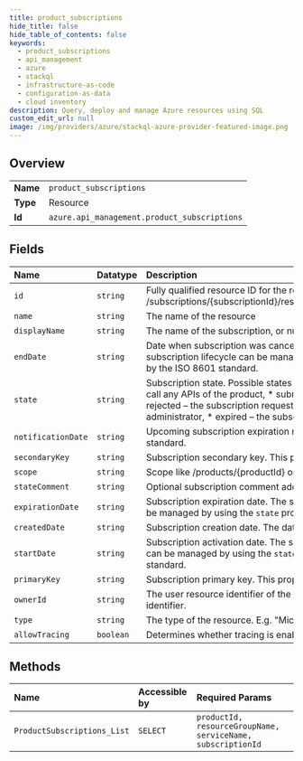 ```yaml
---
title: product_subscriptions
hide_title: false
hide_table_of_contents: false
keywords:
  - product_subscriptions
  - api_management
  - azure    
  - stackql
  - infrastructure-as-code
  - configuration-as-data
  - cloud inventory
description: Query, deploy and manage Azure resources using SQL
custom_edit_url: null
image: /img/providers/azure/stackql-azure-provider-featured-image.png
---
```

  
    

## Overview
<table><tbody>
<tr><td><b>Name</b></td><td><code>product_subscriptions</code></td></tr>
<tr><td><b>Type</b></td><td>Resource</td></tr>
<tr><td><b>Id</b></td><td><code>azure.api_management.product_subscriptions</code></td></tr>
</tbody></table>

## Fields
| Name | Datatype | Description |
|:-----|:---------|:------------|
| `id` | `string` | Fully qualified resource ID for the resource. Ex - /subscriptions/&#123;subscriptionId&#125;/resourceGroups/&#123;resourceGroupName&#125;/providers/&#123;resourceProviderNamespace&#125;/&#123;resourceType&#125;/&#123;resourceName&#125; |
| `name` | `string` | The name of the resource |
| `displayName` | `string` | The name of the subscription, or null if the subscription has no name. |
| `endDate` | `string` | Date when subscription was cancelled or expired. The setting is for audit purposes only and the subscription is not automatically cancelled. The subscription lifecycle can be managed by using the `state` property. The date conforms to the following format: `yyyy-MM-ddTHH:mm:ssZ` as specified by the ISO 8601 standard.<br /> |
| `state` | `string` | Subscription state. Possible states are * active – the subscription is active, * suspended – the subscription is blocked, and the subscriber cannot call any APIs of the product, * submitted – the subscription request has been made by the developer, but has not yet been approved or rejected, * rejected – the subscription request has been denied by an administrator, * cancelled – the subscription has been cancelled by the developer or administrator, * expired – the subscription reached its expiration date and was deactivated. |
| `notificationDate` | `string` | Upcoming subscription expiration notification date. The date conforms to the following format: `yyyy-MM-ddTHH:mm:ssZ` as specified by the ISO 8601 standard.<br /> |
| `secondaryKey` | `string` | Subscription secondary key. This property will not be filled on 'GET' operations! Use '/listSecrets' POST request to get the value. |
| `scope` | `string` | Scope like /products/&#123;productId&#125; or /apis or /apis/&#123;apiId&#125;. |
| `stateComment` | `string` | Optional subscription comment added by an administrator when the state is changed to the 'rejected'. |
| `expirationDate` | `string` | Subscription expiration date. The setting is for audit purposes only and the subscription is not automatically expired. The subscription lifecycle can be managed by using the `state` property. The date conforms to the following format: `yyyy-MM-ddTHH:mm:ssZ` as specified by the ISO 8601 standard.<br /> |
| `createdDate` | `string` | Subscription creation date. The date conforms to the following format: `yyyy-MM-ddTHH:mm:ssZ` as specified by the ISO 8601 standard.<br /> |
| `startDate` | `string` | Subscription activation date. The setting is for audit purposes only and the subscription is not automatically activated. The subscription lifecycle can be managed by using the `state` property. The date conforms to the following format: `yyyy-MM-ddTHH:mm:ssZ` as specified by the ISO 8601 standard.<br /> |
| `primaryKey` | `string` | Subscription primary key. This property will not be filled on 'GET' operations! Use '/listSecrets' POST request to get the value. |
| `ownerId` | `string` | The user resource identifier of the subscription owner. The value is a valid relative URL in the format of /users/&#123;userId&#125; where &#123;userId&#125; is a user identifier. |
| `type` | `string` | The type of the resource. E.g. "Microsoft.Compute/virtualMachines" or "Microsoft.Storage/storageAccounts" |
| `allowTracing` | `boolean` | Determines whether tracing is enabled |
## Methods
| Name | Accessible by | Required Params |
|:-----|:--------------|:----------------|
| `ProductSubscriptions_List` | `SELECT` | `productId, resourceGroupName, serviceName, subscriptionId` |
